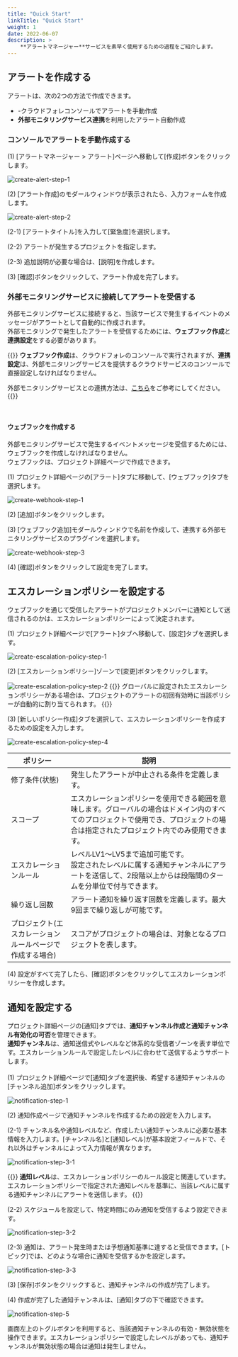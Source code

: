 ```yaml
---
title: "Quick Start"
linkTitle: "Quick Start"
weight: 1
date: 2022-06-07
description: >
    **アラートマネージャー**サービスを素早く使用するための過程をご紹介します。
---
```


## アラートを作成する

アラートは、次の2つの方法で作成できます。

- -クラウドフォレコンソールでアラートを手動作成
- **外部モニタリングサービス連携**を利用したアラート自動作成

### コンソールでアラートを手動作成する

(1) [アラートマネージャー > アラート]ページへ移動して[作成]ボタンをクリックします。

![create-alert-step-1](/ja/docs/guides/alert-manager/quick-start-img/create-alert-step-1.png)

(2) [アラート作成]のモダールウィンドウが表示されたら、入力フォームを作成します。

![create-alert-step-2](/ja/docs/guides/alert-manager/quick-start-img/create-alert-step-2.png)

(2-1) [アラートタイトル]を入力して[緊急度]を選択します。

(2-2) アラートが発生するプロジェクトを指定します。

(2-3) 追加説明が必要な場合は、[説明]を作成します。

(3) [確認]ボタンをクリックして、アラート作成を完了します。

### 外部モニタリングサービスに接続してアラートを受信する

外部モニタリングサービスに接続すると、当該サービスで発生するイベントのメッセージがアラートとして自動的に作成されます。
<br>
外部モニタリングで発生したアラートを受信するためには、**ウェブフック作成**と **連携設定**をする必要があります。

{{<alert>}}
**ウェブフック作成**は、クラウドフォレのコンソールで実行されますが、**連携設定**は、外部モニタリングサービスを提供するクラウドサービスのコンソールで直接設定しなければなりません。

外部モニタリングサービスとの連携方法は、[こちら](/ja/docs/guides/plugins/alert-manager-webhook/)をご参考にしてください｡
{{</alert>}}

<br>





#### ウェブフックを作成する

外部モニタリングサービスで発生するイベントメッセージを受信するためには、ウェブフックを作成しなければなりません。
<br>
ウェブフックは、プロジェクト詳細ページで作成できます。


(1) プロジェクト詳細ページの[アラート]タブに移動して、[ウェブフック]タブを選択します。

![create-webhook-step-1](/ja/docs/guides/alert-manager/quick-start-img/create-webhook-step-1,2.png)

(2) [追加]ボタンをクリックします。

(3) [ウェブフック追加]モダールウィンドウで名前を作成して、連携する外部モニタリングサービスのプラグインを選択します。

![create-webhook-step-3](/ja/docs/guides/alert-manager/quick-start-img/create-webhook-step-3.png)

(4) [確認]ボタンをクリックして設定を完了します。


## エスカレーションポリシーを設定する

ウェブフックを通じて受信したアラートがプロジェクトメンバーに通知として送信されるのかは、エスカレーションポリシーによって決定されます。 

(1) プロジェクト詳細ページで[アラート]タブへ移動して、[設定]タブを選択します。

![create-escalation-policy-step-1](/ja/docs/guides/alert-manager/quick-start-img/create-escalation-policy-step-1,2.png)

(2) [エスカレーションポリシー]ゾーンで[変更]ボタンをクリックします。

![create-escalation-policy-step-2](/ja/docs/guides/alert-manager/quick-start-img/create-escalation-policy-step-1,2.png)
{{<alert>}}
グローバルに設定されたエスカレーションポリシーがある場合は、プロジェクトのアラートの初回有効時に当該ポリシーが自動的に割り当てられます。
{{</alert>}}

(3) [新しいポリシー作成]タブを選択して、エスカレーションポリシーを作成するための設定を入力します。

![create-escalation-policy-step-4](/ja/docs/guides/alert-manager/quick-start-img/create-escalation-policy-step-4.png)

| ポリシー                             | 説明                                                                                                  |
|--------------------------------|---------------------------------------------------------------------------------------------------|
| 修了条件(状態)                      | 発生したアラートが中止される条件を定義します。                                                                          |
| スコープ                             | エスカレーションポリシーを使用できる範囲を意味します。グローバルの場合はドメイン内のすべてのプロジェクトで使用でき、プロジェクトの場合は指定されたプロジェクト内でのみ使用できます。  |
| エスカレーションルール                      | レベルLV1～LV5まで追加可能です。<Br/> 設定されたレベルに属する通知チャンネルにアラートを送信して、2段階以上からは段階間のタームを分単位で付与できます。|
| 繰り返し回数                          | アラート通知を繰り返す回数を定義します。最大9回まで繰り返しが可能です。                                                    |
| プロジェクト(エスカレーションルールページで作成する場合) | スコアがプロジェクトの場合は、対象となるプロジェクトを表します。                                                                  |

(4) 設定がすべて完了したら、[確認]ボタンをクリックしてエスカレーションポリシーを作成します。






## 通知を設定する

プロジェクト詳細ページの[通知]タブでは、**通知チャンネル作成と通知チャンネル有効化の可否**を管理できます。
<br>
**通知チャンネル**は、通知送信式やレベルなど体系的な受信者ゾーンを表す単位です。エスカレーションルールで設定したレベルに合わせて送信するようサポートします。
<br>
<br>
(1) プロジェクト詳細ページで[通知]タブを選択後、希望する通知チャンネルの[チャンネル追加]ボタンをクリックします。

![notification-step-1](/ja/docs/guides/alert-manager/quick-start-img/notification-step-1,2.png)

(2) 通知作成ページで通知チャンネルを作成するための設定を入力します。

(2-1) チャンネル名や通知レベルなど、作成したい通知チャンネルに必要な基本情報を入力します。[チャンネル名]と[通知レベル]が基本設定フィールドで、それ以外はチャンネルによって入力情報が異なります。

![notification-step-3-1](/ja/docs/guides/alert-manager/quick-start-img/notification-step-3-1.png)

{{<alert>}}
**通知レベル**は、エスカレーションポリシーのルール設定と関連しています。エスカレーションポリシーで指定された通知レベルを基準に、当該レベルに属する通知チャンネルにアラートを送信します。
{{</alert>}}

(2-2) スケジュールを設定して、特定時間にのみ通知を受信するよう設定できます。

![notification-step-3-2](/ja/docs/guides/alert-manager/quick-start-img/notification-step-3-2.png)

(2-3) 通知は、アラート発生時または予想通知基準に達すると受信できます。[トピック]では、どのような場合に通知を受信するかを設定します。

![notification-step-3-3](/ja/docs/guides/alert-manager/quick-start-img/notification-step-3-3.png)

(3) [保存]ボタンをクリックすると、通知チャンネルの作成が完了します。

(4) 作成が完了した通知チャンネルは、[通知]タブの下で確認できます。

![notification-step-5](/ja/docs/guides/alert-manager/quick-start-img/notification-step-5.png)

画面左上のトグルボタンを利用すると、当該通知チャンネルの有効・無効状態を操作できます。エスカレーションポリシーで設定したレベルがあっても、通知チャンネルが無効状態の場合は通知は発生しません。
